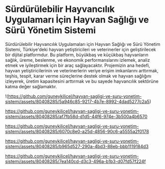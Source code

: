# Sürdürülebilir Hayvancılık Uygulamarı İçin Hayvan Sağlığı ve Sürü Yönetim Sistemi

Sürdürülebilir Hayvancılık Uygulamaları için Hayvan Sağlığı ve Sürü Yönetim Sistemi, Türkiye'deki hayvan yetiştiricileri ve veterinerler için geliştirilecek bir dijital platformdur. Bu platform, büyükbaş ve küçükbaş hayvanların sağlık, üreme, beslenme, ve ekonomik performanslarını izlemek, analiz etmek ve iyileştirmek için bir araç sağlayacaktır. Projemizin ana hedefi, hayvan yetiştiricilerinin ve veterinerlerin veriye erişim imkanlarını arttırmak, teşhis, tespit, karar verme süreçlerine destek olmak ve hayvan sağlığını izleyerek, üretim kapasitesini arttırmak ve bu sayede hayvancılık sektörüne katma değer sağlamaktır.

!(https://github.com/guneykilicel/hayvan-sagligi-ve-suru-yonetim-sistemi/assets/80408285/5a946c85-9217-4b7e-8992-4dad5277c2a5)

https://github.com/guneykilicel/hayvan-sagligi-ve-suru-yonetim-sistemi/assets/80408285/af7fb58d-d1d5-44f6-974e-3b500a4b6570

https://github.com/guneykilicel/hayvan-sagligi-ve-suru-yonetim-sistemi/assets/80408285/6070c8e0-a25d-4856-90c6-a5555a2f0178

https://github.com/guneykilicel/hayvan-sagligi-ve-suru-yonetim-sistemi/assets/80408285/b965d527-290a-4bd3-88eb-bbb1119184d3

https://github.com/guneykilicel/hayvan-sagligi-ve-suru-yonetim-sistemi/assets/80408285/7ea140cd-d3c3-496a-b1b3-d07fd57f224f
